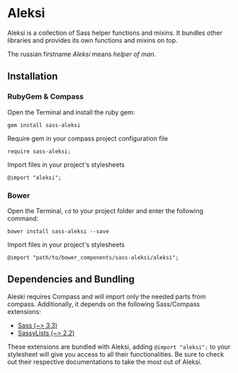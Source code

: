 # Aleksi

Aleksi is a collection of Sass helper functions and mixins. It bundles other libraries and provides its own functions and mixins on top.

The russian firstname *Aleksi* means *helper of man*.

## Installation

### RubyGem & Compass

Open the Terminal and install the ruby gem:

    gem install sass-aleksi

Require gem in your compass project configuration file

    require sass-aleksi;

Import files in your project's stylesheets

    @import "aleksi";

### Bower

Open the Terminal, `cd` to your project folder and enter the following command:

    bower install sass-aleksi --save

Import files in your project's stylesheets

    @import "path/to/bower_components/sass-aleksi/aleksi";

## Dependencies and Bundling

Aleski requires Compass and will import only the needed parts from compass. Additionally, it depends on the following Sass/Compass extensions:

+ [Sass (~> 3.3)](https://github.com/sass/sass)
+ [SassyLists (~> 2.2)](https://github.com/at-import/SassyLists)

These extensions are bundled with Aleksi, adding `@import "aleksi";` to your stylesheet will give you access to all their functionalities. Be sure to check out their respective documentations to take the most out of Aleksi.

